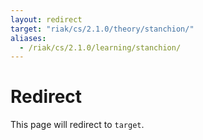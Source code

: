 ```yaml
---
layout: redirect
target: "riak/cs/2.1.0/theory/stanchion/"
aliases:
  - /riak/cs/2.1.0/learning/stanchion/
---
```


# Redirect

This page will redirect to `target`.
